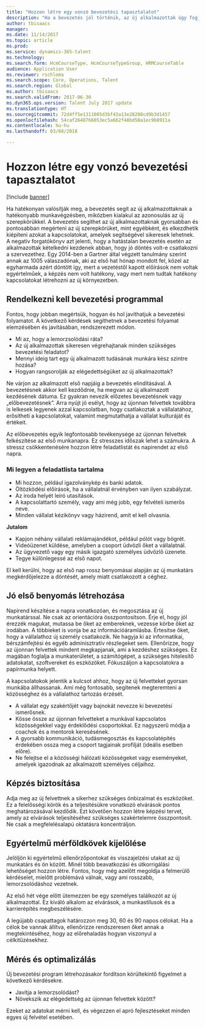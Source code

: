 ```yaml
---
title: "Hozzon létre egy vonzó bevezetési tapasztalatot"
description: "Ha a bevezetés jól történik, az új alkalmazottak úgy fogják érezni, valóban az új szervezethez tartoznak."
author: tbisaacs
manager: 
ms.date: 11/14/2017
ms.topic: article
ms.prod: 
ms.service: dynamics-365-talent
ms.technology: 
ms.search.form: HcmCourseType, HcmCourseTypeGroup, HRMCourseTable
audience: Application User
ms.reviewer: rschloma
ms.search.scope: Core, Operations, Talent
ms.search.region: Global
ms.author: tbisaacs
ms.search.validFrom: 2017-06-30
ms.dyn365.ops.version: Talent July 2017 update
ms.translationtype: HT
ms.sourcegitcommit: 72d4ff5e1311005d3bf43a13e28208cd9b3d1457
ms.openlocfilehash: 54caf2648766053ec5a662f48bd50a1ec9b8911a
ms.contentlocale: hu-hu
ms.lasthandoff: 03/08/2018

---
```


# <a name="create-an-engaging-onboarding-experience"></a>Hozzon létre egy vonzó bevezetési tapasztalatot

[!include [banner](includes/banner.md)]

Ha hatékonyan valósítják meg, a bevezetés segít az új alkalmazottaknak a hatékonyabb munkavégzésben, miközben kialakul az azonosulás az új szerepkörükkel. A bevezetés segíthet az új alkalmazottaknak gyorsabban és pontosabban megérteni az új szerepkörüket, mint egyébként, és elkezdhetik kiépíteni azokat a kapcsolatokat, amelyek segítségével sikeresek lehetnek. A negatív forgatókönyv azt jelenti, hogy a hatástalan bevezetés esetén az alkalmazottak kételkedni kezdenek abban, hogy jó döntés volt-e csatlakozni a szervezethez. Egy 2014-ben a Gartner által végzett tanulmány szerint annak az 1005 válaszadónak, aki az első hat hónap mondott fel, közel az egyharmada azért döntött így, mert a vezetéstől kapott előírások nem voltak egyértelműek, a képzés nem volt hatékony, vagy mert nem tudtak hatékony kapcsolatokat létrehozni az új környezetben.

## <a name="have-an-onboarding-program-in-place"></a>Rendelkezni kell bevezetési programmal
Fontos, hogy jobban megértsük, hogyan és hol javíthatjuk a bevezetési folyamatot. A következő kérdések segíthetnek a bevezetési folyamat elemzésében és javításában, rendszerezett módon.

- Mi az, hogy a lemorzsolódási ráta?
- Az új alkalmazottak sikeresen végrehajtanak minden szükséges bevezetési feladatot?
- Mennyi ideig tart egy új alkalmazott tudásának munkára kész szintre hozása?
- Hogyan rangsorolják az elégedettségüket az új alkalmazottak?

Ne várjon az alkalmazott első napjáig a bevezetés elindításával. A bevezetésnek akkor kell kezdődnie, ha megvan az új alkalmazott kezdésének dátuma. Ez gyakran nevezik előzetes bevezetésnek vagy „előbevezetésnek”. Arra nyújt jó esélyt, hogy az újonnan felvettek továbbra is lelkesek legyenek azzal kapcsolatban, hogy csatlakoztak a vállalatához, erősítheti a kapcsolatokat, valamint megmutathatja a vállalat kulturáját és értékeit.

Az előbevezetés egyik legfontosabb tevékenysége az újonnan felvettek felkészítése az első munkanapra. Ez stresszes időszak lehet a számukra. A stressz csökkentenésére hozzon létre feladatlistát és napirendet az első napra.

### <a name="what-to-include-in-a-checklist"></a>Mi legyen a feladatlista tartalma

- Mi hozzon, például igazolványkép és banki adatok.
- Öltözködési előírások, ha a vállalatnál érvényben van ilyen szabályzat.
- Az iroda helyét leíró utasítások.
- A kapcsolattartó személy, vagy ami még jobb, egy felvételi ismerős neve.
- Minden vállalat kézikönyv vagy házirend, amit el kell olvasnia.

**Jutalom**

- Kapjon néhány vállalati reklámajándékot, például pólót vagy bögrét.
- Videóüzenet küldése, amelyben a csoport üdvözli őket a vállalatnál.
- Az ügyvezető vagy egy másik igazgató személyes üdvözlő üzenete.
- Tegye különlegessé az első napot.

El kell kerülni, hogy az első nap rossz benyomásai alapján az új munkatárs megkérdőjelezze a döntését, amely miatt csatlakozott a céghez.

## <a name="create-a-good-first-impression"></a>Jó első benyomás létrehozása

Napirend készítése a napra vonatkozóan, és megosztása az új munkatárssal. Ne csak az orientációra összpontosítson. Érje el, hogy jól érezzék magukat, mutassa be őket az embereknek, vezesse körbe őket az irodában. A többieket is vonja be az információáramlásba. Értesítse őket, hogy a vállalathoz új személy csatlakozik. Ne hagyja ki az informatikai, bérszámfejtési és egyéb adminisztratív részlegeket sem. Ellenőrizze, hogy az újonnan felvettek mindent megkapjanak, ami a kezdéshez szükséges. Ez magában foglalja a munkaterületet, a számítógépet, a szükséges hitelesítő adatokatat, szoftvereket és eszközöket. Fókuszáljon a kapcsolatokra a papírmunka helyett.

A kapcsolatokok jelentik a kulcsot ahhoz, hogy az új felvetteket gyorsan munkába állhassanak. Ami még fontosabb, segítenek megteremteni a közösséghez és a vállalathoz tartozás érzését.

- A vállalat egy szakértőjét vagy bajnokát nevezze ki bevezetési ismerősnek.
- Kösse össze az újonnan felvetteket a munkával kapcsolatos közösségekkel vagy érdeklődési csoportokkal. Ez nagyszerű módja a coachok és a mentorok keresésének.
- A gyorsabb kommunikáció, tudásmegosztás és kapcsolatépítés érdekében ossza meg a csoport tagjainak profilját (ideális esetben előre).
- Ne felejtse el a közösségi hálózati közösségeket vagy eseményeket, amelyek igazodnak az alkalmazott személyes céljaihoz.

## <a name="provide-training"></a>Képzés biztosítása

Adja meg az új felvettnek a sikerhez szükséges önbizalmat és eszközöket. Ez a felelősségi körök és a teljesítésükre vonatkozó elvárások pontos meghatározásával kezdődik. Ezt követően hozzon létre képzési tervet, amely az elvárások teljesítéséhez szükséges szakértelemre összpontosít. Ne csak a megfelelésalapú oktatásra koncentráljon.

## <a name="set-clear-milestones"></a>Egyértelmű mérföldkövek kijelölése

Jelöljön ki egyértelmű ellenőrzőpontokat és visszajelzési utakat az új munkatárs és ön között. Minél több beavatkozási és útkorrigálási lehetőséget hozzon létre. Fontos, hogy még azelőtt megoldja a felmerülő kérdéselet, mielőtt problémává válnak, vagy ami rosszabb, lemorzsolódáshoz vezetnek.

Az első hét vége előtt ütemezzen be egy személyes találkozót az új alkalmazottal. Ez kiváló alkalom az elvárások, a munkastílusok és a karrierépítés megbeszélésére.

A legújabb csapattagok határozzon meg 30, 60 és 90 napos célokat. Ha a célok be vannak állítva, ellenőrizze rendszeresen őket annak a megtekintéséhez, hogy az előrehaladás hogyan viszonyul a célkitűzésekhez.

## <a name="measure-and-optimize"></a>Mérés és optimalizálás

Új bevezetési program létrehozásakor fordítson körültekintő figyelmet a következő kérdésekre. 

- Javítja a lemorzsolódást?
- Növekszik az elégedettség az újonnan felvettek között? 

Ezeket az adatokat mérni kell, és végezzen el apró fejlesztéseket minden egyes új felvétel esetében.


